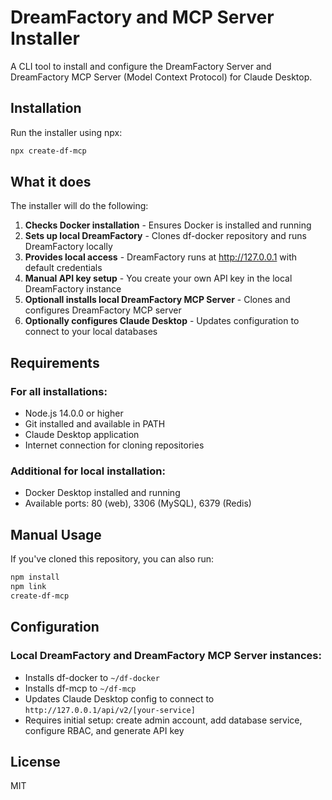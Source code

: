 # DreamFactory and MCP Server Installer

A CLI tool to install and configure the DreamFactory Server and DreamFactory MCP Server (Model Context Protocol) for Claude Desktop.

## Installation

Run the installer using npx:

```bash
npx create-df-mcp
```

## What it does

The installer will do the following:

1. **Checks Docker installation** - Ensures Docker is installed and running
2. **Sets up local DreamFactory** - Clones df-docker repository and runs DreamFactory locally
3. **Provides local access** - DreamFactory runs at http://127.0.0.1 with default credentials
4. **Manual API key setup** - You create your own API key in the local DreamFactory instance
5. **Optionall installs local DreamFactory MCP Server** - Clones and configures DreamFactory MCP server
6. **Optionally configures Claude Desktop** - Updates configuration to connect to your local databases

## Requirements

### For all installations:

- Node.js 14.0.0 or higher
- Git installed and available in PATH
- Claude Desktop application
- Internet connection for cloning repositories

### Additional for local installation:
- Docker Desktop installed and running
- Available ports: 80 (web), 3306 (MySQL), 6379 (Redis)

## Manual Usage

If you've cloned this repository, you can also run:

```bash
npm install
npm link
create-df-mcp
```

## Configuration

### Local DreamFactory and DreamFactory MCP Server instances:
- Installs df-docker to `~/df-docker`
- Installs df-mcp to `~/df-mcp`
- Updates Claude Desktop config to connect to `http://127.0.0.1/api/v2/[your-service]`
- Requires initial setup: create admin account, add database service, configure RBAC, and generate API key

## License

MIT
